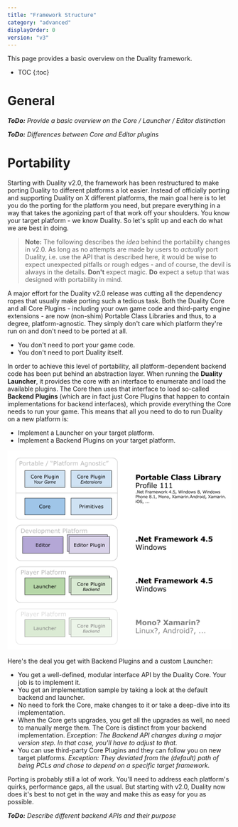 ```yaml
---
title: "Framework Structure"
category: "advanced"
displayOrder: 0
version: "v3"
---
```


This page provides a basic overview on the Duality framework.

* TOC
{:toc}

# General

_**ToDo:** Provide a basic overview on the Core / Launcher / Editor distinction_

_**ToDo:** Differences between Core and Editor plugins_

# Portability

Starting with Duality v2.0, the framework has been restructured to make porting Duality to different platforms a lot easier. Instead of officially porting and supporting Duality on X different platforms, the main goal here is to let you do the porting for the platform you need, but prepare everything in a way that takes the agonizing part of that work off your shoulders. You know your target platform - we know Duality. So let's split up and each do what we are best in doing.

> **Note:** The following describes the _idea_ behind the portability changes in v2.0. As long as no attempts are made by users to _actually_ port Duality, i.e. use the API that is described here, it would be wise to expect unexpected pitfalls or rough edges - and of course, the devil is always in the details. **Don't** expect magic. **Do** expect a setup that was designed with portability in mind.

A major effort for the Duality v2.0 release was cutting all the dependency ropes that usually make porting such a tedious task. Both the Duality Core and all Core Plugins - including your own game code and third-party engine extensions - are now (non-shim) Portable Class Libraries and thus, to a degree, platform-agnostic. They simply don't care which platform they're run on and don't need to be ported at all.

* You don't need to port your game code.
* You don't need to port Duality itself.

In order to achieve this level of portability, all platform-dependent backend code has been put behind an abstraction layer. When running the **Duality Launcher**, it provides the core with an interface to enumerate and load the available plugins. The Core then uses that interface to load so-called **Backend Plugins** (which are in fact just Core Plugins that happen to contain implementations for backend interfaces), which provide everything the Core needs to run your game. This means that all you need to do to run Duality on a new platform is:

* Implement a Launcher on your target platform.
* Implement a Backend Plugins on your target platform.

![](../img/FrameworkStructure/PortabilityOverview.png)

Here's the deal you get with Backend Plugins and a custom Launcher:

* You get a well-defined, modular interface API by the Duality Core. Your job is to implement it.
* You get an implementation sample by taking a look at the default backend and launcher.
* No need to fork the Core, make changes to it or take a deep-dive into its implementation.
* When the Core gets upgrades, you get all the upgrades as well, no need to manually merge them. The Core is distinct from your backend implementation. _Exception: The Backend API changes during a major version step. In that case, you'll have to adjust to that._
* You can use third-party Core Plugins and they can follow you on new target platforms. _Exception: They deviated from the (default) path of being PCLs and chose to depend on a specific target framework._

Porting is probably still a lot of work. You'll need to address each platform's quirks, performance gaps, all the usual. But starting with v2.0, Duality now does it's best to not get in the way and make this as easy for you as possible.

_**ToDo:** Describe different backend APIs and their purpose_
